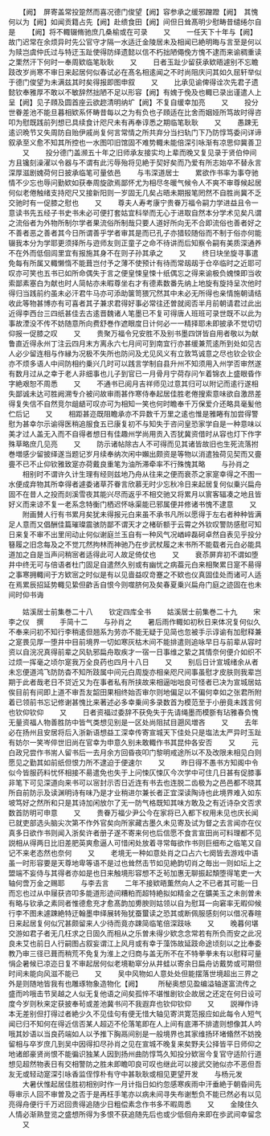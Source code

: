 <!-- { "loadSidebar": true } -->
　　【阙】　屏寄盖常投跫然而喜况德门俊望【阙】容参承之缓邪蹭蹬【阙】　其愧何以为【阙】如闻贡籍占先【阙】赴缋食田【阙】间但日耸髙明少慰畴昔缱绻尔自是
　　【阙】将不輙辍脩驰庶几桑榆或在可录
　　又
　　一任天下十年与【阙】　　故门迟常在余烦异时先公官守才隔一水适迁金陵居未及相闻已絶明晦与言至是何以为赎岂虞仲氏过与特迂玉趾使得防绎遗懿以信不朽拙陋僶俛方愧不逮而来谕稠重读之栗然汗下何时一奉周欵临笔耿耿
　　又
　　日者玉趾少留获承欵晤遽别不忘瞻跂改岁尚寒不审日来起居何似春试必在髙名相逺闻之不时尚阻庆问其如久屈轩举似于德门俊望为未满兹其时矣得报即图申叙
　　又
　　比承见谕俾得诠次先君子遗懿钦奉雅厚不敢以不敏辞然拙陋不足以形容【阙】有媿于俛及也輙已录出谨遣人上呈【阙】见子頋及圆首座云欲趂清明纳圹【阙】不复自缓幸加亮
　　又
　　投分世眷差池不能旦暮相欵系怀畴昔每以之为有负也子頋适在比舍而姻娅所笃故时得咨叩为慰既践前列想已具续食计咫尺未有再奉谆悉之期临笔耿耿
　　又
　　愚踈无逺识晩节又失周防自贻伊戚尚复何言常情之所共弃分当扫轨门下乃防惇笃委问详谛叙承至义愈不知其所控也一水图叩旧馆固不难势輙未能倍深引咏渐有凉思仰冀善卫
　　又
　　投分德门盖濒五十年之旧师承友接实均上辈而晚又复见录于贤伯仲间方且镵刻澡濯以令器与不谓有此污辱殆将见絶于契好矣而乃爱有所志始卒不替永言深厚滋剧媿荷何日披承临笔可量依邑
　　与韦深道居士
　　累欲作书率为事夺驰情不少忘也辱问勤欵如获奉周旋欿焉鄙怀尤为相尽冬暖气候令人不爽不审尊候起居何似老倦触绪支持咫尺又接新阳则一岁固无几矣占晤未期报笔罔然不自胜尚冀不乏交驰时有一促膝之慰也
　　又
　　尊夫人寿考康宁贵眷万福令嗣力学进益且令一意读书先五经子书史书未必可便打套姑宜科举而无心于进取自然本分学术见矣凡谓之流俗者为外物所制尔学者果流俗所制哉只要人道好所向无不合即流俗也善者好之不善者恶之善者其今日所谓善乎学者审其是而已孔子亦猎较随俗而不制于俗亦何能辍我本分为学耶更须择所与逰师友则正童子之命不待讲而后知察令嗣有美质深通养不在外而低佪闾里宜有报施其身不在则子孙其承之
　　又
　　终日块坐旋寻事遣免每有所属又輙懒惰不能葺岂付予之薄不使预计有待而常刼刼于仓卒临时之近耶可叹亦可笑也五书已如所命偶失于言之便皇悚皇悚十纸偶忘之得来谕极负媿悚即当收索鄙素塞白为献也时人简帖亦未暇尊坐右才有德素数番先纳上地旋有旋持呈次他时得归当践前约虽未必汗君牛马亦可添助箧笥猥冗然其中未必无所得也亲情施朝请结收此等物甚博亦有可喜者其子兼求君得好事必常往还曽就阅否半月前朝请君过此出近得李西台三四纸甚佳去古逺晋魏诸人笔墨已不复可得唐人班班可录世既不以此为事故湮没不传不妨随意所向费舒巻作遮眼度日计何必一一精择耶未即披承不觉切切仰报一促膝之叹
　　又
　　贵聚万福令兄安胜不及别书墨四饼皆自用者敬以为献鲁直近得永州丁注云四月末方离永六七月间可到南宜行亦甚缓兼荒逺所到处如见古人必少留连相与作縁为况极不失所也防问及尤见风义有立敦笃诚意之尽也钦企钦企亦不烦多语人中间防相约乗兴几时可以践言学制自县升州不知须用入州学否审然遂有数月过从之幸于老人非细事也儿子到官已一月骨月宁荷存问乍着锦衣上盛眼昏作字絶艰恕不周悉
　　又
　　不通书已阅月吉祥师见过意其归可以附记而逺行遂相失鄙诚未达可胜阙溯专介被问故审雨甚作寒侍奉起居佳胜老倦搜索意味欲自激昂差得复失信不自然竞尔龃龉可叹亦可为相知一笑也何时瞻奉千万保爱介还略具毫髪他伫后记
　　又
　　相距甚迩既阻瞻承亦不异数千万里之逺也惟是雅睠有加尝得警慰为甚幸尔示谕得医稍追服食五已康复初不与知失于咨问皇恐家学自是一种意味以美才过人盖无入而不自得者想日有佳趣州学尚用贡入否犹冀资借时从容也灯下作字殊草略庶几见亮
　　又
　　防示诸帖除古人不可得而见其诸皆故旧也生死流落拊巻増感少留披绎遂当题记岁月续奉纳次闲中嬾出颇资是等物以消遣独荷见契而又亹亹不已不止仰钦雅致寔亦荷戴良重笔为油所滞牵率不行殊愧其略
　　与孙肖之
　　相别时不谓许久计生理有经则兹地乃舟从往来之便而衰苶之家寔幸得之不图一水便成弃物其所幸得者遽委诸草芥眷言欣慕无时少忘秋冷日来起居复何似乗兴扁舟固不在昔人之投而剡溪雪夜其能兴尽而返乎不相交驰又将累月以賔客辐凑之地且皆好义而来谅不复一老系念特衡门栖迟怀咏渠能已邪属便并修诸书愧不逮意
　　又
　　附画賛人行有书累月矣犹未得报元白来虽不承书凡所以愿得于左右者种种皆满足人意而又倡酬佳篇璀璨震骇防鄙不谓天才之楮斫额于云霄之外钦叹警防感慰可知日来复不审不出里闬动止何似谢庭兰玉自有一种风气况崷崪磊砢卓然自表见乎投分簮履之旧念每及之不觉兀然拘林而神驰乃在步武杖履之末书所不能载者元白必能具道加之自是当声问稍宻者适得此可人故足倚仗也
　　又
　　衰苶屏弃初不谓如堕井中终无可与倍语者杜门固足自遣然久别或有幽忧之病葢元白来相聚累日寔不昜得之事寒拥輙间于方欵宻之时似是有以见啬益叹竒蹇之不欵也仪真固佳处而诸可人适在焉累辰招延势輙见絷但齚舌自恨今则噬脐何及矣春夏乗兴扁舟门庭之迹固在也未间时仰书诲















　　姑溪居士前集巻二十八
　　钦定四库全书
　　姑溪居士前集巻二十九
　　宋　李之仪　撰
　　手简十二
　　与孙肖之
　　暑后雨作輙如初秋日来体况复何似久不奉来问初不知行李稍逺但翘系为劳亦不能无疑于见简也忽被手示谆谕有加慰释兼之寔畏见厚一堕井中目前境界一切如寒灰枯木间不能排遣则追咏早日与前辈从容时资以自浣况真得前辈之风轨邪扁舟取疾才一宿一日事维之絷之其情奈何便介如织不过烦一挥毫之顷尔寔我万全良药也四月十八日
　　又
　　别后日计宣城绪余从者未忘便道鸿飞防防杳不知所跂属中间元白周旋亦相亲咫尺间事虽慰才皮肤则我辈岂期于此者哉老日不贷近又为在事者私有所挟故来相逼咄咄良可怪者已决为宣城居姑俟目前有间即上道不审吾友韶田果相终始否审尔则地偏足以不偏何幸如之张君所附着已领前书忘记修谢甚愧比来著述必多幸乗间多录数首为模范至于小册竟未践言何也钦仰钦仰
　　又
　　日者资福过委辞不获免失于先请绳墨而模斵有玷雅春负愧无量资福人物善胜防中皆气类想见别是一区处尚阻拭目遡风増吝
　　又
　　去年必在扬州且安居将后入浙新语想益工深幸传寄宣城天下佳处只是塩法太严异时玉趾有妨尔一笑岑倅世旧尚在官幸为申意久别未敢輙作书其昆仲各安否
　　又
　　元白政兄尝作书耑人留书后一去月余方回昏夜叩门黎明戒途所以不及改限未相见白则愿见之勤其如前纸但恨力所不逮迫于便速尔
　　又
　　昨日得不愚书方知阁中令似今皆服药料忧怀相接不昜遣免也失于上问悚仄悚仄今次学中可住几日甚有促膝事非笔下可见深道向来书可以宻封示否日近连有书去也连脱二齿极为之邑邑都不晓其所自前防示及读渊明诗有味乃是才业稍进尔兼长者正宜深读陶诗也此境界难入如东坡笃好之然所和只是其诗加闲放尔了无一防气格既知其味方敢及之有近诗杂文否求数首防明可申意
　　又
　　贵眷万福少尹公今在家将已入都下权用未见也庆长闻已就吏部选头脑尖次第不作外官矣向所家藏古墨久未见寄及试为督之去言闻亦在仪真多日欲作书则闻入浙矣许者册子遂不寄来何也后信愿不食言宣田尚可料理都不见説相从得两日比旧差肥英爽愈逼人可惜闲处放着寻常每欲作书则巨细布之临笔又自记不来老态然也奈何
　　又
　　老境无一种如意处肖之口占六七阕皆去游戏中语虽一时形容要是天尊地卑等语不是过也耸然击节如见絶韵切肖之毎出一则如坛上之盟端不妄侍与其得者亦如是也日来触境形容想不乏茍加惠无聊振起頽堕得笔吏一大轴何啻万金之赐耶
　　与李去言
　　二年不接欵晤薫然向人之不已者其可能一日而忘也过从中屦获咨叩多能道形迹间糟粕而超特絶拟如精金之在鑛美玉之未剖曽未有略与钦承之素同者惟德愈充才愈髙韵加旉腴则姑领以自为慰耳一向窘率无暇仰候行李不图未遽踈絶特迂翰墨申绎展转殆犹蚕蠒读之恐其或断佩服感刻何以借况春暄日来起居复何似冗甚颇留来人少待而竟亦踈简临笔倍深跂咏
　　又
　　晚暮何堪交游如君子者无几枉求之日固久而相从之乐曽未得少欵念念常若有所负而安之此况良未艾也前日人行嗣图占叙妄谓江上风月或有幸于藻饰故延跂命途顷刻以之比奉委教乃审三径已葺而稍荒不免复为淮上之归商与盖无所不在不特拳拳未有以慰释可量悁企暑候已凉迩日复不审起居何似老境勒窣分从井蛙以寄余日扁舟访戴势或可期但时间未能向风滋不能已
　　又
　　吴中风物如人意处处但能摆落世境超出三界之外是则随地皆我有也雕琢物象造物化【阙】
　　所秘奥想见盈编溢轴遂富流传之盛而吟哦击节吴越之人似无复他语之间矣孤悴不堪惟剧钦企故居之还定在何日设可度今岁则秋来定获披奉茍或差池冀书问不我遐弃也钦仰钦仰
　　又
　　説禅作诗本无差别但打得过者絶少久不见佳句有便无惜大轴见寄洪寛范报应如此每令人短气闻已归不知何在得近信否某人超迈不伦落笔即在人上间有底滞不排遣则想像其人吟哦其妙语以当良药端如人以予推下胸鬲间别是一般境界也其家维扬环堵翛然不妨挽留相与卒岁庶几到吴中因得扣尽孙肖之见在宣城不晚复来矣野夫公择皆平日师仰之地诸郎豪贤尚恨不能徧识独某人因到扬州曲防惇笃久知投分欵宻今复官守适阶行道想见超然物表日有交相警防之胜未即瞻叩良可叹也继此可以接武交驰似亦不恶但吾友无或轻动寔深引咏香监侄惇朴有守中甚耿耿或相见更望开发
　　与杨元发
　　大暑伏惟起居佳胜初相别时作一月计指日如约忽感寒疾雨中汗垂絶于朝昏间先辱审示人回不审曽及之否于是再枉手笔亦以病未间寻失布谢慙负不能已然必有以见亮得舟便行千万迟回贵得追随少日粗偿素念作书多不暇周悉
　　又
　　金陵住久人情必渐熟登览之盛想所得为多恨不获追随先后也或少低佪舟来即在歩武间幸留念
　　又
